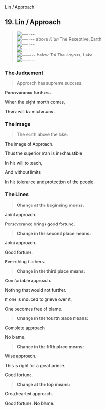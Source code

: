 Lin / Approach
## 19. Lin / Approach
> ![--- ---](../images/yinU.gif)   
> ![--- ---](../images/yinU.gif) above _K'un_ The Receptive, Earth  
> ![--- ---](../images/yinU.gif)   
> ![--- ---](../images/yinU.gif)   
> ![-------](../images/yangU.gif) below _Tui_ The Joyous, Lake  
> ![-------](../images/yangU.gif)
### The Judgement
> Approach has supreme success.  
> 
 Perseverance furthers.  
> 
 When the eight month comes,  
> 
 There will be misfortune.
### The Image
> The earth above the lake:  
> 
 The image of Approach.  
> 
 Thus the superior man is inexhaustible  
> 
 In his will to teach,  
> 
 And without limits  
> 
 In his tolerance and protection of the people.
### The Lines

 > **Change at the beginning means:**  
> 
 Joint approach.  
> 
 Perseverance brings good fortune.
 > **Change in the second place means:**  
> 
 Joint approach.  
> 
 Good fortune.  
> 
 Everything furthers.
 > **Change in the third place means:**  
> 
 Comfortable approach.  
> 
 Nothing that would not further.  
> 
 If one is induced to grieve over it,  
> 
 One becomes free of blame.
 > **Change in the fourth place means:**  
> 
 Complete approach.  
> 
 No blame.
 > **Change in the fifth place means:**  
> 
 Wise approach.  
> 
 This is right for a great prince.  
> 
 Good fortune.
 > **Change at the top means:**  
> 
 Greathearted approach.  
> 
 Good fortune. No blame.



